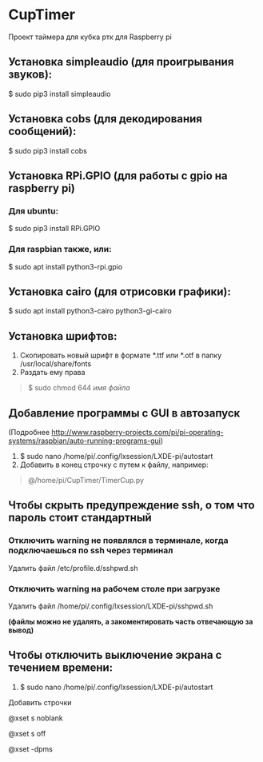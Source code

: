 # CupTimer
Проект таймера для кубка ртк для Raspberry pi

## Установка simpleaudio (для проигрывания звуков):
$ sudo pip3 install simpleaudio

## Установка cobs (для декодирования сообщений):
$ sudo pip3 install cobs

## Установка RPi.GPIO (для работы с gpio на raspberry pi)
### Для ubuntu:

$ sudo pip3 install RPi.GPIO
### Для raspbian также, или:

$ sudo apt install python3-rpi.gpio

## Установка cairo (для отрисовки графики):

$ sudo apt install python3-cairo python3-gi-cairo

## Установка шрифтов:
1. Скопировать новый шрифт в формате *.ttf или *.otf в папку /usr/local/share/fonts
2. Раздать ему права
> $ sudo chmod 644 *имя файла*

## Добавление программы с GUI в автозапуск
(Подробнее http://www.raspberry-projects.com/pi/pi-operating-systems/raspbian/auto-running-programs-gui)

1. $ sudo nano /home/pi/.config/lxsession/LXDE-pi/autostart
2. Добавить в конец строчку с путем к файлу, например:
> @/home/pi/CupTimer/TimerCup.py

## Чтобы скрыть предупреждение ssh, о том что пароль стоит стандартный
### Отключить warning не появлялся в терминале, когда подключаешься по ssh через терминал
Удалить файл /etc/profile.d/sshpwd.sh
### Отключить warning на рабочем столе при загрузке
Удалить файл /home/pi/.config/lxsession/LXDE-pi/sshpwd.sh

**(файлы можно не удалять, а закоментировать часть отвечающую за вывод)**

## Чтобы отключить выключение экрана с течением времени:
1. $ sudo nano /home/pi/.config/lxsession/LXDE-pi/autostart

Добавить строчки

@xset s noblank

@xset s off

@xset -dpms
